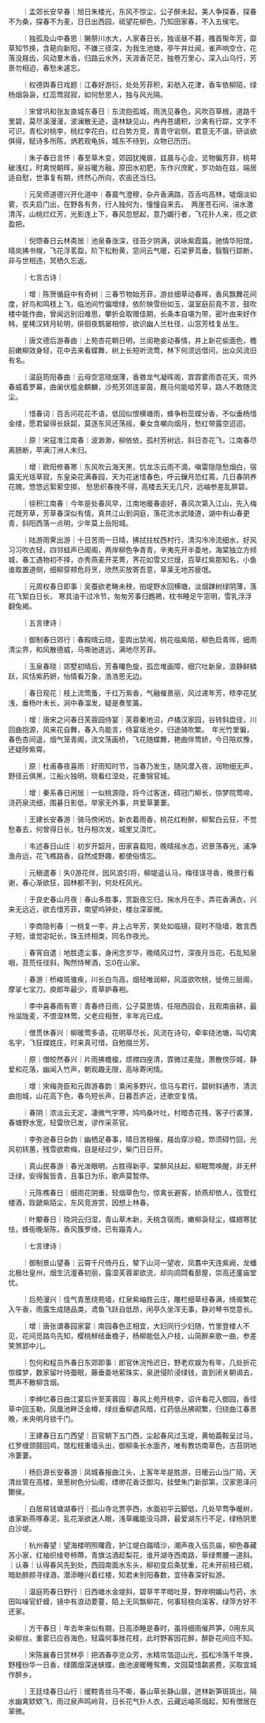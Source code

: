 <!-- { "loadSidebar": true } -->
　　｜孟郊长安早春｜旭日朱楼光，东风不惊尘，公子醉未起，美人争探春，探春不为桑，探春不为麦，日日出西园，祗望花柳色，乃知田家春，不入五侯宅。

　　｜独孤及山中春思｜獭祭川水大，人家春日长，独谣昼不暮，搔首惭年芳，靡草知节换，含葩向新阳，不嫌三径深，为我生池塘，亭午井灶闻，雀声响空仓，花落没屐齿，风动羣木香，归路云水外，天涯香茫茫，独卷万里心，深入山乌行，芳景勿相迫，春愁未遽忘。

　　｜权德舆春日戏题｜江春好游衍，处处芳菲积，彩舫入花津，香车依柳陌，绿杨烟袅袅，红蕊莺寂寂，如何愁思人，独与风光隔。

　　｜宋曾巩和张友直城东春日｜东流抱孤城，雨洗见春色，风吹百草根，道路千里碧，莫尽溪漫漫，波澜散无迹，遥林缺见山，冉冉苍譪积，沙禽有行踪，文字不可识，青松对桃李，桃红李花白，红白势方竞，青青守岩侧，君意无不谐，研谈欲俱得，赋诗多所陈，炳若观龟拆，城东不待到，众物已历历。

　　｜朱子春日言怀｜春至草木变，郊园犹掩扉，兹晨与心会，览物徧芳菲，桃萼破浅红，时禽悦朝晖，泉谷暖方融，原田水初肥，东作兴庶甿，岁功始在兹，端居适自慰，世事复有期，终然心所向，农亩还当归。

　　｜元吴师道德兴开化道中｜春晨气澄穆，杂卉香满路，百舌呜高林，墟烟淡如雾，农夫启门出，在野各有务，行人独何为，憧憧自来去。　两崖苍石间，湍水激清泻，山桃烂红芳，光影连上下，春风忽怒起，意乃媚行者，飞花扑人来，揽之欲盈把。

　　｜倪瓒春日云林斋居｜池泉春涨深，径苔夕阴满，讽咏紫霞篇，驰情华阳馆，晴岚拂书幌，飞花浮茗盌，阶下松粉黄，窓间云气暖，石梁萝茑垂，翳翳行踪断，非与世相违，冥栖久忘返。

　　｜七言古诗｜

　　｜增｜陈贺循庭中有奇树｜三春节物始芳菲，游丝细草动春晖，香风飘舞花间度，好鸟和鸣枝上飞，临池间竹偏增绿，依阶映雪纷如玉，温室庭前竟不言，鼓吹楼中能作曲，曾闻远别旧难思，攀折会取赠佳期，长条本自堪为带，密叶由来好作帏，星稀汉转月轮明，徘徊夜鹊屡相惊，欲识幽人兰杜径，山窓芳桂复丛生。

　　｜唐文德后游春曲｜上苑杏花朝日明，兰闺艳妾动春情，井上新花偷面色，檐前嫩柳效身轻，花中去来看蝶舞，树上长短听流莺，林下何须远借问，出众风流旧有名。

　　｜温庭筠阳春曲｜云母空窓晓烟薄，香昬龙气凝晖阁，霏霏雾雨杏花天，帘外春威着罗幕，曲阑伏槛金麒麟，沙苑芳郊连翠茵，厩马何能啮芳草，路人不敢随流尘。

　　｜惜春词｜百舌问花花不语，低回似恨横塘雨，蜂争粉蕊蝶分香，不似垂杨惜金缕，愿君留得长妖韶，莫逐东风还荡摇，秦女含嚬向烟月，愁红带露空迢迢。

　　｜原｜宋寇准江南春｜波渺渺，柳依依，孤村芳树远，斜日杏花飞，江南春尽离肠断，苹满汀洲人未归。

　　｜增｜欧阳修春寒｜东风吹云海天黑，饥龙冻云雨不滴，嗔雷隐隐愁烟白，宿露无光瑶草寂，东皇染花满春园，天为花迷惜春色，呼云鏁月恐红蔫，几日春阴养花魄，悠悠远絮萦空掷， 愁思织春挽不得，高楼去天无几尺，远岫参差乱屏碧。

　　｜徐积江南春｜今年是处春风早，江南地暖春逾好，春风次第入江山，先入梅花既芳草，芳草春深似有情，真共江山到洞庭，落花流水武陵道，湖中有山春更青，斜阳西落一点明，少年莫上岳阳城。

　　｜陆游雨霁出游｜十日苦雨一日晴，拂拭拄杖西村行，清沟冷冷流细水，好风习习吹衣轻，四邻蛙声已阁阁，两岸柳色争青青，辛夷先开半委地，海棠独立方倾城，春工遇物初不择，亦秀燕麦开芜菁，荠花如雪又烂熳，百草红紫那知名，小鱼谁取置道侧，细柳穿颊危将烹，欣然买放寄吾意，草莱无地苏疲氓。

　　｜元周权春日即事｜吴蚕欲老畴未秧，拍堤野水回横塘，淡烟踈树绿阴薄，落花飞絮白日长， 寒具油干过冷节，匆匆芳事归鶗鴂，枕书睡足午窓明，雪乳浮浮翻兔褐。

　　｜五言律诗｜

　　｜御制春日郊行｜春殿晴云晓，銮舆出禁闱，桃花临紫陌，柳色启青晖，细雨清尘界，和风散德威，马嘶驰道远，满地尽芳菲。

　　｜玉泉春晓｜郊墅初晴后，芳春曙色旋，孤峦堆画障，细穴吐新泉，浪静鲜鳞跃，风恬紫菂妍，怡情看万象，浩浩思无边。

　　｜春日观花｜枝上流莺蚤，千红万紫香，气融催景丽，风过递年芳，秾李花犹浅，垂杨叶未长，涧中春溜发，疑是奏笙簧。

　　｜增｜唐宋之问春日芙蓉园侍宴｜芙蓉秦地沼，卢橘汉家园，谷转斜盘径，川回曲抱源，风来花自舞，春入鸟能言，侍宴瑶池夕，归途骑吹繁。　年光竹里徧，春色杏间遥，烟气笼青阁，流文荡画桥，飞花随蝶舞，艳曲伴莺娇，今日陪欢豫，还疑陟紫霄。

　　｜原｜杜甫春夜喜雨｜好雨知时节，当春乃发生，随风潜入夜，润物细无声，野径云俱黑，江船火独明，晓看红湿处，花重锦官城。

　　｜增｜秦系春日闲居｜一似桃源隐，将今过客迷，碍冠门柳长，惊梦院莺啼，浇药泉流细，围碁日影低，举家无外事，共爱草萋萋。

　　｜王建长安春游｜骑马傍闲坊，新衣着雨香，桃花红粉醉，柳絮白云狂，不觉愁春去，何曾得日长，牡丹相次发，城里又湏忙。

　　｜韦述春日山庄｜初岁开韶月，田家喜载阳，晚晴摇水态，迟景荡春光，浦净渔舟远，花飞樵路香，自然成野趣，都使俗情忘。

　　｜元稹遣春｜失游花伴，因风浪引将，柳堤遥认马，梅径误寻香，晚景行看谢，春心渐欲狂，园林都不到，何处枉风光。

　　｜于良史春山月夜｜春山多胜事，赏翫夜忘归，掬水月在手，弄花香满衣，兴来无远近，欲去惜芳菲，南望呜钟处，楼台深翠微。

　　｜李商隐判春｜一桃复一李，井上占年芳，笑处如临镜，窥时不隐墙，敢言西子短，谁觉宓妃长，珠玉终相类，同名作夜光。

　　｜春宵自遣｜地胜遗尘事，身闲念岁华，晚晴风过竹，深夜月当花，石乱知泉咽，苔荒任径斜，陶然恃琴酒，忘在山家。

　　｜春游｜桥峻斑骓疾，川长白鸟高，烟轻唯润柳，风滥欲吹桃，徙倚三层阁，摩挲七宝刀，庾郎年最少，青草妒春袍。

　　｜李中喜春雨有寄｜青春终日雨，公子莫思情，任阻西园会，且观南亩耕，最怜滋陇麦，不恨湿林莺，父老应相贺，丰年兆已成。

　　｜僧贯休春兴｜柳暖莺多语，花明草尽长，风流在诗句，牵率绕池塘，叫切禽名宇，飞狂蝶姓庄，时来真可惜，自勉掇兰芳。

　　｜原｜僧皎然春兴｜片雨拂檐楹，烦襟四座清，霏微过麦陇，萧散傍莎城，静爱和花落，幽闻入竹声，朝观趣无限，高咏寄闲情。

　　｜增｜宋梅尧臣和元舆游春韵｜乘闲多野兴，信马与君行，碧树斜通市，清流曲抱城，山花高下色，春鸟短长声，日暮吾庐近，还歌空复情。

　　｜春阴｜浓淡云无定，凄微气宇寒，鸠呜桑叶吐，村暗杏花残，客子行裘薄，春塘野水宽，轻雷欣已发，谬作采茶官。

　　｜李弥逊春日杂韵｜幽栖足春事，晴日苦相催，屐齿穿沙稳，笻须碍竹回，光风初转蕙，残雪欲欺梅，自是经过少，柴门日日开。

　　｜真山民春游｜春光泼眼明，占胜得新亭，棠醉风扶起，柳眠莺唤醒，非无杯泛绿，安得鬓皆青，且事日为乐，歌声莫暂停。

　　｜元陈樵春日｜细雨花阴重，轻烟草色匀，惊禽长避客，娇燕却依人，弦管红楼酒，跧蹏紫陌尘，东风竞游赏，因想上林春。

　　｜叶颙春日｜晓洞云归湿，青山草木新，夭桃含宿雨，嫩柳袅轻尘，蝶翅寒犹怯，蜂衙晚渐陈，香风簇罗绮，已有蹋青人。

　　｜七言律诗｜

　　｜御制景山望春｜云霄千尺倚丹丘，辇下山河一望收，凤翥中天连紫阙，龙蟠北极壮皇州，烟生沆瀣春初丽，露湿芙蓉翠欲流，却向闾閰看蔀屋，崇高还廑庙堂忧。

　　｜后苑漫兴｜佳气青葱绕苑墙，红泉紫岫胜云庄，雕栏细草经春满，绮阁繁花入午香，雨露生成随品类，鸢鱼飞跃自低昂，闲亭久坐浑无事，静对琴书觉意长。

　　｜增｜唐张谓春园家宴｜南园春色正相宜，大妇同行少妇随，竹里登楼人不见，花间觅路鸟先知，樱桃觧结垂檐子，杨柳能低入户枝，山简醉来歌一曲，参差笑煞郢中儿。

　　｜包何和程员外春日东郊即事｜郎官休浣怜迟日，野老欢娱为有年，几处折花惊蝶梦，数家留叶待蚕眠，藤垂委地萦珠实，泉迸侵阶浸绿钱，直到闭关朝谒去，莺声不散柳含烟。

　　｜李绅忆春日曲江宴后许至芙蓉园｜春风上苑开桃李，诏许看花入御园，香径草中回玉勒，凤凰池畔泛金樽，绿丝垂柳遮风暗，红药低丛拂砌繁，归绕曲江春景晚，未央明月锁千门。

　　｜王建春日五门西望｜百官朝下五门西，尘起春风过玉堤，黄帕葢鞍呈过马，红罗缠颈鬪回鸡，馆松枝重墙头出，御柳条长水面齐，唯有教坊南草色，古苔阴地冷萋萋。

　　｜杨巨源长安春游｜凤城春报曲江头，上客年年是胜游，日暖云山当广陌，天清丝管在高楼，茏葱树色分仙阁，缥缈花香泛御沟，挂壁朱门新邸第，汉家恩泽问酇侯。

　　｜白居易钱塘湖春行｜孤山寺北贾亭西，水面初平云脚低，几处早莺争暖树，谁家新燕啄春泥，乱花渐欲迷人眼，浅草纔能没马蹄，最爱湖东行不足，绿杨阴里白沙堤。

　　｜杭州春望｜望海楼明照曙霞，护江堤白蹋晴沙，潮声夜入伍员庙，柳色春藏苏小家，红袖织绫夸柿蔕，青旗沽酒趁梨花，谁开湖寺西南路，草绿帬腰一道斜。　 ｜认春｜认得春风先到处，西园南面水东头，柳初变后条犹重，花未开前枝已稠，暗助醉颜寻绿酒，潜添睡兴着红楼，知君未别阳春数，宜待春深好拟游。

　　｜温庭筠春日野行｜日西塘水金堤斜，碧草芊芊暗吐芽，野岸明媚山芍药，水田叫噪官虾蟆，镜中有浪动菱蔓，陌上无风飘柳花，何事轻桡向溪客，绿萍方好不还家。

　　｜方干春日｜年去年来似有期，日高添睡是春时，虽将细雨催芦笋，用东风染柳丝，重雾已应吞海色，轻霜何事挫花枝，此时野客因花醉，醉卧花间应不知。

　　｜宋陈襄春日赏林亭｜把酒春亭览众芳，水精帘箔逗山光，孤松冷落千年换，野槿纷华一日香，绿圃烟深迷蛱蝶，曲池波暖睡鸳鸯，文园莫惜鹴裘费，买取宜城作醉乡。

　　｜王廷珪春日山行｜缓鞚青丝马不嘶，春山草长静山扉，迸林新笋斑斑出，隔水幽禽欵欵飞，雨过泉声鸣岭背，日长花气扑人衣，云藏远岫茶烟起，知有僧居在翠微。

